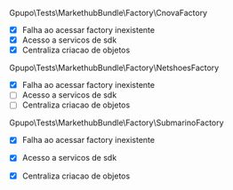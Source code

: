 Gpupo\Tests\MarkethubBundle\Factory\CnovaFactory


- [x] Falha ao acessar factory inexistente
- [x] Acesso a servicos de sdk 
- [x] Centraliza criacao de objetos 

Gpupo\Tests\MarkethubBundle\Factory\NetshoesFactory


- [x] Falha ao acessar factory inexistente
- [ ] Acesso a servicos de sdk 
- [ ] Centraliza criacao de objetos 

Gpupo\Tests\MarkethubBundle\Factory\SubmarinoFactory


- [x] Falha ao acessar factory inexistente
- [x] Acesso a servicos de sdk 
- [x] Centraliza criacao de objetos 

